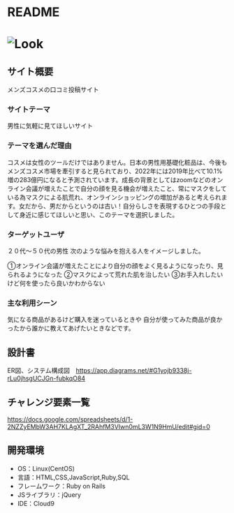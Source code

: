 # README

# ![Look](https://user-images.githubusercontent.com/83529230/132988649-ce6a95d4-34c8-4cc8-81ea-7a223f29e302.jpeg)


## サイト概要
メンズコスメの口コミ投稿サイト

### サイトテーマ
男性に気軽に見てほしいサイト

### テーマを選んだ理由
コスメは女性のツールだけではありません。日本の男性用基礎化粧品は、今後もメンズコスメ市場を牽引すると見られており、2022年には2019年比べて10.1%増の283億円になると予測されています。成長の背景としてはzoomなどのオンライン会議が増えたことで自分の顔を見る機会が増えたこと、常にマスクをしている為マスクによる肌荒れ、オンラインショッピングの増加があると考えられます。女だから、男だからというのは古い！自分らしさを表現するひとつの手段として身近に感じてほしいと思い、このテーマを選択しました。


### ターゲットユーザ
２０代〜５０代の男性
次のような悩みを抱える人をイメージしました。

①オンライン会議が増えたことにより自分の顔をよく見るようになったり、見られるようになった
②マスクによって荒れた肌を治したい 
③お手入れしたいけど何を使ったら良いかわからない



### 主な利用シーン
気になる商品があるけど購入を迷っているときや
自分が使ってみた商品が良かったから誰かに教えてあげたいときなどです。 


## 設計書
ER図、システム構成図　https://app.diagrams.net/#G1yojb9338j-rLu0jhsgUCJGn-fubkqO84

## チャレンジ要素一覧
https://docs.google.com/spreadsheets/d/1-2NZZyEMbW3AH7KLAgXT_2RAhfM3VIwn0mL3W1N9HmU/edit#gid=0

## 開発環境
- OS：Linux(CentOS)
- 言語：HTML,CSS,JavaScript,Ruby,SQL
- フレームワーク：Ruby on Rails
- JSライブラリ：jQuery
- IDE：Cloud9
